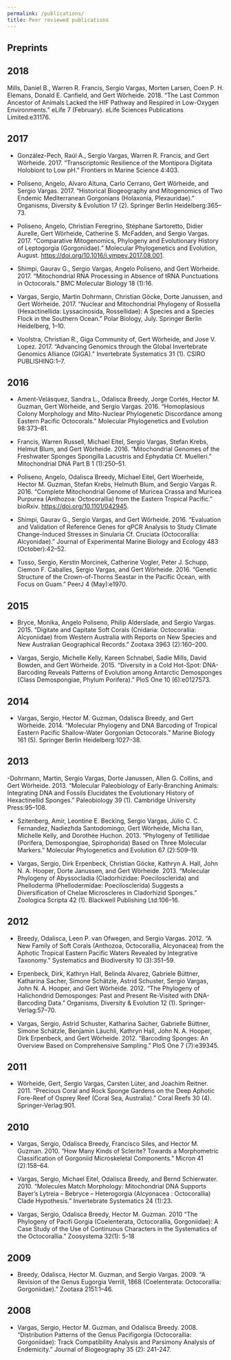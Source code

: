 ```yaml
---
permalink: /publications/
title: Peer reviewed publications
---
```


## Preprints


## 2018
Mills, Daniel B., Warren R. Francis, Sergio Vargas, Morten Larsen, Coen P. H. Elemans, Donald E. Canfield, and Gert Wörheide. 2018. “The Last Common Ancestor of Animals Lacked the HIF Pathway and Respired in Low-Oxygen Environments.” eLife 7 (February). eLife Sciences Publications Limited:e31176.

## 2017
- González-Pech, Raúl A., Sergio Vargas, Warren R. Francis, and Gert Wörheide. 2017. “Transcriptomic Resilience of the Montipora Digitata Holobiont to Low pH.” Frontiers in Marine Science 4:403.

- Poliseno, Angelo, Alvaro Altuna, Carlo Cerrano, Gert Wörheide, and Sergio Vargas. 2017. “Historical Biogeography and Mitogenomics of Two Endemic Mediterranean Gorgonians (Holaxonia, Plexauridae).” Organisms, Diversity & Evolution 17 (2). Springer Berlin Heidelberg:365–73.

- Poliseno, Angelo, Christian Feregrino, Stéphane Sartoretto, Didier Aurelle, Gert Wörheide, Catherine S. McFadden, and Sergio Vargas. 2017. “Comparative Mitogenomics, Phylogeny and Evolutionary History of Leptogorgia (Gorgoniidae).” Molecular Phylogenetics and Evolution, August. https://doi.org/10.1016/j.ympev.2017.08.001.

- Shimpi, Gaurav G., Sergio Vargas, Angelo Poliseno, and Gert Wörheide. 2017. “Mitochondrial RNA Processing in Absence of tRNA Punctuations in Octocorals.” BMC Molecular Biology 18 (1):16.

- Vargas, Sergio, Martin Dohrmann, Christian Göcke, Dorte Janussen, and Gert Wörheide. 2017. “Nuclear and Mitochondrial Phylogeny of Rossella (Hexactinellida: Lyssacinosida, Rossellidae): A Species and a Species Flock in the Southern Ocean.” Polar Biology, July. Springer Berlin Heidelberg, 1–10.

- Voolstra, Christian R., Giga Community of, Gert Wörheide, and Jose V. Lopez. 2017. “Advancing Genomics through the Global Invertebrate Genomics Alliance (GIGA).” Invertebrate Systematics 31 (1). CSIRO PUBLISHING:1–7.

## 2016
- Ament-Velásquez, Sandra L., Odalisca Breedy, Jorge Cortés, Hector M. Guzman, Gert Wörheide, and Sergio Vargas. 2016. “Homoplasious Colony Morphology and Mito-Nuclear Phylogenetic Discordance among Eastern Pacific Octocorals.” Molecular Phylogenetics and Evolution 98:373–81.

- Francis, Warren Russell, Michael Eitel, Sergio Vargas, Stefan Krebs, Helmut Blum, and Gert Wörheide. 2016. “Mitochondrial Genomes of the Freshwater Sponges Spongilla Lacustris and Ephydatia Cf. Muelleri.” Mitochondrial DNA Part B 1 (1):250–51.

- Poliseno, Angelo, Odalisca Breedy, Michael Eitel, Gert Woerheide, Hector M. Guzman, Stefan Krebs, Helmuth Blum, and Sergio Vargas R. 2016. “Complete Mitochondrial Genome of Muricea Crassa and Muricea Purpurea (Anthozoa: Octocorallia) from the Eastern Tropical Pacific.” bioRxiv. https://doi.org/10.1101/042945.

- Shimpi, Gaurav G., Sergio Vargas, and Gert Wörheide. 2016. “Evaluation and Validation of Reference Genes for qPCR Analysis to Study Climate Change-Induced Stresses in Sinularia Cf. Cruciata (Octocorallia: Alcyonidae).” Journal of Experimental Marine Biology and Ecology 483 (October):42–52.

- Tusso, Sergio, Kerstin Morcinek, Catherine Vogler, Peter J. Schupp, Ciemon F. Caballes, Sergio Vargas, and Gert Wörheide. 2016. “Genetic Structure of the Crown-of-Thorns Seastar in the Pacific Ocean, with Focus on Guam.” PeerJ 4 (May):e1970.

## 2015
- Bryce, Monika, Angelo Poliseno, Philip Alderslade, and Sergio Vargas. 2015. “Digitate and Capitate Soft Corals (Cnidaria: Octocorallia: Alcyoniidae) from Western Australia with Reports on New Species and New Australian Geographical Records.” Zootaxa 3963 (2):160–200.

- Vargas, Sergio, Michelle Kelly, Kareen Schnabel, Sadie Mills, David Bowden, and Gert Wörheide. 2015. “Diversity in a Cold Hot-Spot: DNA-Barcoding Reveals Patterns of Evolution among Antarctic Demosponges (Class Demospongiae, Phylum Porifera).” PloS One 10 (6):e0127573.

## 2014
- Vargas, Sergio, Hector M. Guzman, Odalisca Breedy, and Gert Wörheide. 2014. “Molecular Phylogeny and DNA Barcoding of Tropical Eastern Pacific Shallow-Water Gorgonian Octocorals.” Marine Biology 161 (5). Springer Berlin Heidelberg:1027–38.

## 2013

-Dohrmann, Martin, Sergio Vargas, Dorte Janussen, Allen G. Collins, and Gert Wörheide. 2013. “Molecular Paleobiology of Early-Branching Animals: Integrating DNA and Fossils Elucidates the Evolutionary History of Hexactinellid Sponges.” Paleobiology 39 (1). Cambridge University Press:95–108.

- Szitenberg, Amir, Leontine E. Becking, Sergio Vargas, Júlio C. C. Fernandez, Nadiezhda Santodomingo, Gert Wörheide, Micha Ilan, Michelle Kelly, and Dorothée Huchon. 2013. “Phylogeny of Tetillidae (Porifera, Demospongiae, Spirophorida) Based on Three Molecular Markers.” Molecular Phylogenetics and Evolution 67 (2):509–19.

- Vargas, Sergio, Dirk Erpenbeck, Christian Göcke, Kathryn A. Hall, John N. A. Hooper, Dorte Janussen, and Gert Wörheide. 2013. “Molecular Phylogeny of Abyssocladia (Cladorhizidae: Poecilosclerida) and Phelloderma (Phellodermidae: Poecilosclerida) Suggests a Diversification of Chelae Microscleres in Cladorhizid Sponges.” Zoologica Scripta 42 (1). Blackwell Publishing Ltd:106–16.

## 2012
- Breedy, Odalisca, Leen P. van Ofwegen, and Sergio Vargas. 2012. “A New Family of Soft Corals (Anthozoa, Octocorallia, Alcyonacea) from the Aphotic Tropical Eastern Pacific Waters Revealed by Integrative Taxonomy.” Systematics and Biodiversity 10 (3):351–59.

- Erpenbeck, Dirk, Kathryn Hall, Belinda Alvarez, Gabriele Büttner, Katharina Sacher, Simone Schätzle, Astrid Schuster, Sergio Vargas, John N. A. Hooper, and Gert Wörheide. 2012. “The Phylogeny of Halichondrid Demosponges: Past and Present Re-Visited with DNA-Barcoding Data.” Organisms, Diversity & Evolution 12 (1). Springer-Verlag:57–70.

- Vargas, Sergio, Astrid Schuster, Katharina Sacher, Gabrielle Büttner, Simone Schätzle, Benjamin Läuchli, Kathryn Hall, John N. A. Hooper, Dirk Erpenbeck, and Gert Wörheide. 2012. “Barcoding Sponges: An Overview Based on Comprehensive Sampling.” PloS One 7 (7):e39345.

## 2011

- Wörheide, Gert, Sergio Vargas, Carsten Lüter, and Joachim Reitner. 2011. “Precious Coral and Rock Sponge Gardens on the Deep Aphotic Fore-Reef of Osprey Reef (Coral Sea, Australia).” Coral Reefs  30 (4). Springer-Verlag:901.

## 2010
- Vargas, Sergio, Odalisca Breedy, Francisco Siles, and Hector M. Guzman. 2010. “How Many Kinds of Sclerite? Towards a Morphometric Classification of Gorgoniid Microskeletal Components.” Micron  41 (2):158–64.

- Vargas, Sergio, Michael Eitel, Odalisca Breedy, and Bernd Schierwater. 2010. “Molecules Match Morphology: Mitochondrial DNA Supports Bayer’s Lytreia – Bebryce – Heterogorgia (Alcyonacea : Octocorallia) Clade Hypothesis.” Invertebrate Systematics 24 (1):23.

- Vargas, Sergio, Odalisca Breedy, Hector M. Guzman. 2010  “The Phylogeny of Pacifi Gorgia (Coelenterata, Octocorallia, Gorgoniidae): A Case Study of the Use of Continuous Characters in the Systematics of the Octocorallia.” Zoosystema 32(1): 5-18 


## 2009
- Breedy, Odalisca, Hector M. Guzman, and Sergio Vargas. 2009. “A Revision of the Genus Eugorgia Verrill, 1868 (Coelenterata: Octocorallia: Gorgoniidae).” Zootaxa 2151:1–46.


## 2008

- Vargas, Sergio, Hector M. Guzman, and Odalisca Breedy. 2008. “Distribution Patterns of the Genus Pacifigorgia (Octocorallia: Gorgoniidae): Track Compatibility Analysis and Parsimony Analysis of Endemicity.” Journal of Biogeography 35 (2): 241-247.

